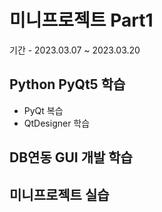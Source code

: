 # 미니프로젝트 Part1
기간 - 2023.03.07 ~ 2023.03.20

## Python PyQt5 학습
- PyQt 복습
- QtDesigner 학습

## DB연동 GUI 개발 학습

## 미니프로젝트 실습
